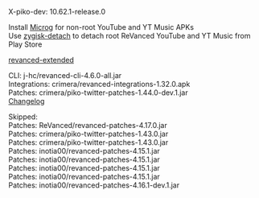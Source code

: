 X-piko-dev: 10.62.1-release.0  

Install [Microg](https://github.com/ReVanced/GmsCore/releases) for non-root YouTube and YT Music APKs  
Use [zygisk-detach](https://github.com/j-hc/zygisk-detach) to detach root ReVanced YouTube and YT Music from Play Store  

[revanced-extended](https://github.com/thunderkex/revanced-extended)
  
CLI: j-hc/revanced-cli-4.6.0-all.jar  
Integrations: crimera/revanced-integrations-1.32.0.apk  
Patches: crimera/piko-twitter-patches-1.44.0-dev.1.jar  
[Changelog](https://github.com/crimera/piko/releases/tag/v1.44.0-dev.1)  

Skipped:  
Patches: ReVanced/revanced-patches-4.17.0.jar  
Patches: crimera/piko-twitter-patches-1.43.0.jar  
Patches: crimera/piko-twitter-patches-1.43.0.jar    
Patches: inotia00/revanced-patches-4.15.1.jar  
Patches: inotia00/revanced-patches-4.15.1.jar  
Patches: inotia00/revanced-patches-4.15.1.jar  
Patches: inotia00/revanced-patches-4.15.1.jar    
Patches: inotia00/revanced-patches-4.16.1-dev.1.jar      
